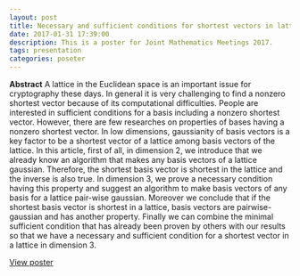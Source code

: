 ```yaml
---
layout: post
title: Necessary and sufficient conditions for shortest vectors in lattices of low dimension.
date: 2017-01-31 17:39:00
description: This is a poster for Joint Mathematics Meetings 2017.
tags: presentation
categories: poseter 
---
```


**Abstract**
A lattice in the Euclidean space is an important issue for cryptography these days. In general it is very challenging to find a nonzero shortest vector because of its computational difficulties. People are interested in sufficient conditions for a basis including a nonzero shortest vector. However, there are few researches on properties of bases having a nonzero shortest vector. In low dimensions, gaussianity of basis vectors is a key factor to be a shortest vector of a lattice among basis vectors of the lattice. In this article, first of all, in dimension 2, we introduce that we already know an algorithm that makes any basis vectors of a lattice gaussian. Therefore, the shortest basis vector is shortest in the lattice and the inverse is also true. In dimension 3, we prove a necessary condition having this property and suggest an algorithm to make basis vectors of any basis for a lattice pair-wise gaussian. Moreover we conclude that if the shortest basis vector is shortest in a lattice, basis vectors are pairwise-gaussian and has another property. Finally we can combine the minimal sufficient condition that has already been proven by others with our results so that we have a necessary and sufficient condition for a shortest vector in a lattice in dimension 3.



[View poster](../../../assets/pdf/jmm_2017-poster.pdf) 

